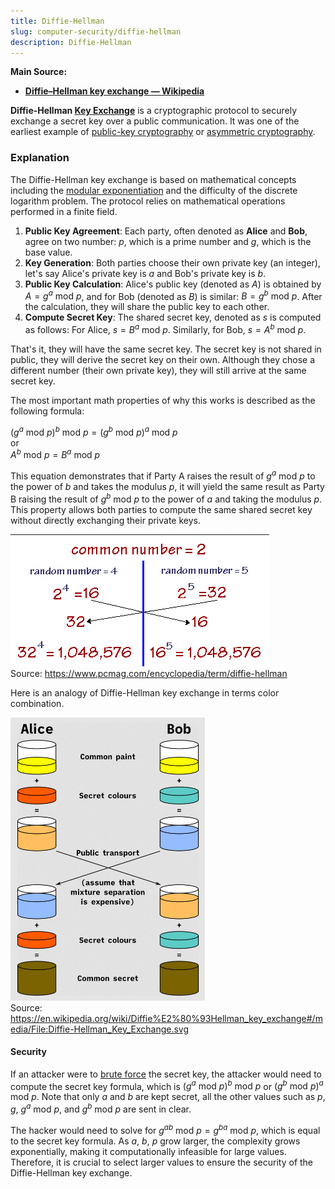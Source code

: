```yaml
---
title: Diffie-Hellman
slug: computer-security/diffie-hellman
description: Diffie-Hellman
---
```


**Main Source:**

- **[Diffie–Hellman key exchange — Wikipedia](https://en.wikipedia.org/wiki/Diffie%E2%80%93Hellman_key_exchange)**

**Diffie-Hellman [Key Exchange](/computer-security/encryption#key-exchange)** is a cryptographic protocol to securely exchange a secret key over a public communication. It was one of the earliest example of [public-key cryptography](/computer-security/encryption#public--private-key) or [asymmetric cryptography](/computer-security/encryption#symmetric--asymmetric-encryption).

### Explanation

The Diffie-Hellman key exchange is based on mathematical concepts including the [modular exponentiation](/computer-security/math-concepts#modular-exponentiation) and the difficulty of the discrete logarithm problem. The protocol relies on mathematical operations performed in a finite field.

1. **Public Key Agreement**: Each party, often denoted as **Alice** and **Bob**, agree on two number: $p$, which is a prime number and $g$, which is the base value.
2. **Key Generation**: Both parties choose their own private key (an integer), let's say Alice's private key is $a$ and Bob's private key is $b$.
3. **Public Key Calculation**: Alice's public key (denoted as $A$) is obtained by $A = g^{a} \text{ mod } p$, and for Bob (denoted as $B$) is similar: $B = g^{b} \text{ mod } p$. After the calculation, they will share the public key to each other.
4. **Compute Secret Key**: The shared secret key, denoted as $s$ is computed as follows: For Alice, $s = B^a \text{ mod } p$. Similarly, for Bob, $s = A^b \text{ mod } p$.

That's it, they will have the same secret key. The secret key is not shared in public, they will derive the secret key on their own. Although they chose a different number (their own private key), they will still arrive at the same secret key.

The most important math properties of why this works is described as the following formula:

$(g^a \text{ mod } p)^b \text{ mod } p = (g^b \text{ mod } p)^a \text{ mod } p$  
or  
$A^b \text{ mod } p = B^a \text{ mod } p$

This equation demonstrates that if Party A raises the result of $g^a \text{ mod } p$ to the power of $b$ and takes the modulus $p$, it will yield the same result as Party B raising the result of $g^b \text{ mod } p$ to the power of $a$ and taking the modulus $p$. This property allows both parties to compute the same shared secret key without directly exchanging their private keys.

![Diffie-Hellman key exchange](./diffie-hellman.png)  
Source: https://www.pcmag.com/encyclopedia/term/diffie-hellman

Here is an analogy of Diffie-Hellman key exchange in terms color combination.

![Diffie-Hellman key exchange analogy of colors](./color-analogy.png)  
Source: https://en.wikipedia.org/wiki/Diffie%E2%80%93Hellman_key_exchange#/media/File:Diffie-Hellman_Key_Exchange.svg

#### Security

If an attacker were to [brute force](/computer-security/other-attack-and-exploit#brute-forcing) the secret key, the attacker would need to compute the secret key formula, which is $(g^a \text{ mod } p)^b \text{ mod } p$ or $(g^b \text{ mod } p)^a \text{ mod } p$. Note that only $a$ and $b$ are kept secret, all the other values such as $p$, $g$, $g^a \text{ mod } p$, and $g^b \text{ mod } p$ are sent in clear.

The hacker would need to solve for $g^{ab} \text{ mod } p = g^{ba} \text{ mod } p$, which is equal to the secret key formula. As $a$, $b$, $p$ grow larger, the complexity grows exponentially, making it computationally infeasible for large values. Therefore, it is crucial to select larger values to ensure the security of the Diffie-Hellman key exchange.
